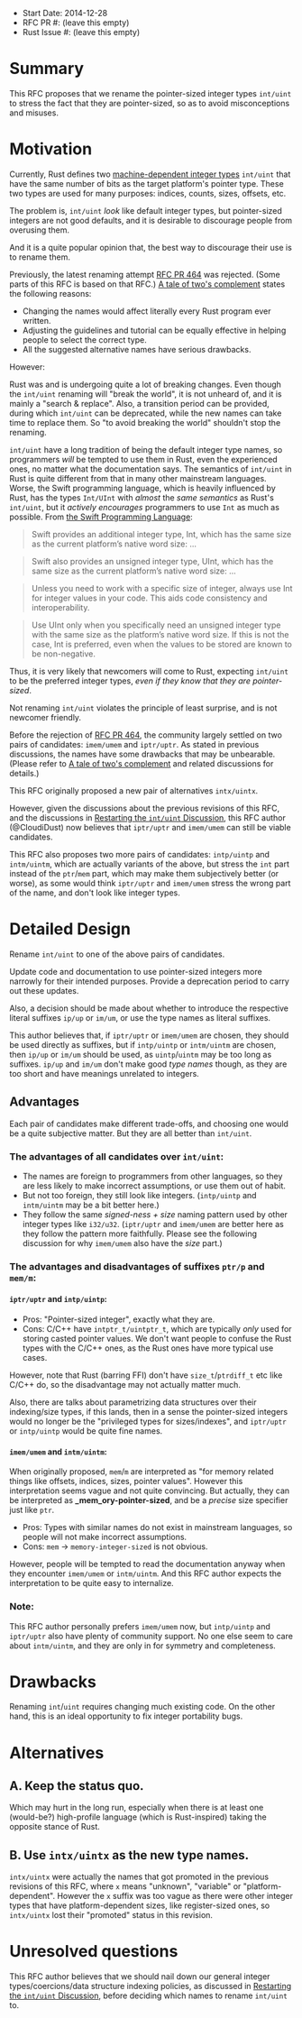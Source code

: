 - Start Date: 2014-12-28
- RFC PR #: (leave this empty)
- Rust Issue #: (leave this empty)

# Summary

This RFC proposes that we rename the pointer-sized integer types `int/uint` to stress the fact that they are pointer-sized, so as to avoid misconceptions and misuses.

# Motivation

Currently, Rust defines two [machine-dependent integer types](http://doc.rust-lang.org/reference.html#machine-dependent-integer-types) `int/uint` that have the same number of bits as the target platform's pointer type. These two types are used for many purposes: indices, counts, sizes, offsets, etc.

The problem is, `int/uint` *look* like default integer types, but pointer-sized integers are not good defaults, and it is desirable to discourage people from overusing them.

And it is a quite popular opinion that, the best way to discourage their use is to rename them.

Previously, the latest renaming attempt [RFC PR 464](https://github.com/rust-lang/rfcs/pull/464) was rejected. (Some parts of this RFC is based on that RFC.) [A tale of two's complement](http://discuss.rust-lang.org/t/a-tale-of-twos-complement/1062) states the following reasons:

- Changing the names would affect literally every Rust program ever written.
- Adjusting the guidelines and tutorial can be equally effective in helping people to select the correct type.
- All the suggested alternative names have serious drawbacks.

However:

Rust was and is undergoing quite a lot of breaking changes. Even though the `int/uint` renaming will "break the world", it is not unheard of, and it is mainly a "search & replace". Also, a transition period can be provided, during which `int/uint` can be deprecated, while the new names can take time to replace them. So "to avoid breaking the world" shouldn't stop the renaming.

`int/uint` have a long tradition of being the default integer type names, so programmers *will* be tempted to use them in Rust, even the experienced ones, no matter what the documentation says. The semantics of `int/uint` in Rust is quite different from that in many other mainstream languages. Worse, the Swift programming language, which is heavily influenced by Rust, has the types `Int/UInt` with *almost* the *same semantics* as Rust's `int/uint`, but it *actively encourages* programmers to use `Int` as much as possible. From [the Swift Programming Language](https://developer.apple.com/library/prerelease/ios/documentation/Swift/Conceptual/Swift_Programming_Language/TheBasics.html#//apple_ref/doc/uid/TP40014097-CH5-ID319):

> Swift provides an additional integer type, Int, which has the same size as the current platform’s native word size: ...

> Swift also provides an unsigned integer type, UInt, which has the same size as the current platform’s native word size: ...

> Unless you need to work with a specific size of integer, always use Int for integer values in your code. This aids code consistency and interoperability.

> Use UInt only when you specifically need an unsigned integer type with the same size as the platform’s native word size. If this is not the case, Int is preferred, even when the values to be stored are known to be non-negative.

Thus, it is very likely that newcomers will come to Rust, expecting `int/uint` to be the preferred integer types, *even if they know that they are pointer-sized*.

Not renaming `int/uint` violates the principle of least surprise, and is not newcomer friendly.

Before the rejection of [RFC PR 464](https://github.com/rust-lang/rfcs/pull/464), the community largely settled on two pairs of candidates: `imem/umem` and `iptr/uptr`. As stated in previous discussions, the names have some drawbacks that may be unbearable. (Please refer to [A tale of two's complement](http://discuss.rust-lang.org/t/a-tale-of-twos-complement/1062) and related discussions for details.)

This RFC originally proposed a new pair of alternatives `intx/uintx`.

However, given the discussions about the previous revisions of this RFC, and the discussions in [Restarting the `int/uint` Discussion]( http://discuss.rust-lang.org/t/restarting-the-int-uint-discussion/1131), this RFC author (@CloudiDust) now believes that `iptr/uptr` and `imem/umem` can still be viable candidates.

This RFC also proposes two more pairs of candidates: `intp/uintp` and `intm/uintm`, which are actually variants of the above, but stress the `int` part instead of the `ptr`/`mem` part, which may make them subjectively better (or worse), as some would think `iptr/uptr` and `imem/umem` stress the wrong part of the name, and don't look like integer types.

# Detailed Design

Rename `int/uint` to one of the above pairs of candidates.

Update code and documentation to use pointer-sized integers more narrowly for their intended purposes. Provide a deprecation period to carry out these updates.

Also, a decision should be made about whether to introduce the respective literal suffixes `ip/up` or `im/um`, or use the type names as literal suffixes.

This author believes that, if `iptr/uptr` or `imem/umem` are chosen, they should be used directly as suffixes, but if `intp/uintp` or `intm/uintm` are chosen, then `ip/up` or `im/um` should be used, as `uintp`/`uintm` may be too long as suffixes. `ip/up` and `im/um` don't make good *type names* though, as they are too short and have meanings unrelated to integers.

## Advantages

Each pair of candidates make different trade-offs, and choosing one would be a quite subjective matter. But they are all better than `int/uint`.

### The advantages of all candidates over `int/uint`:

- The names are foreign to programmers from other languages, so they are less likely to make incorrect assumptions, or use them out of habit.
- But not too foreign, they still look like integers. (`intp/uintp` and `intm/uintm` may be a bit better here.)
- They follow the same *signed-ness + size* naming pattern used by other integer types like `i32/u32`. (`iptr/uptr` and `imem/umem` are better here as they follow the pattern more faithfully. Please see the following discussion for why `imem/umem` also have the *size* part.)

### The advantages and disadvantages of suffixes `ptr/p` and `mem/m`:

#### `iptr/uptr` and `intp/uintp`:

- Pros: "Pointer-sized integer", exactly what they are.
- Cons: C/C++ have `intptr_t/uintptr_t`, which are typically *only* used for storing casted pointer values. We don't want people to confuse the Rust types with the C/C++ ones, as the Rust ones have more typical use cases.

However, note that Rust (barring FFI) don't have `size_t`/`ptrdiff_t` etc like C/C++ do, so the disadvantage may not actually matter much.

Also, there are talks about parametrizing data structures over their indexing/size types, if this lands, then in a sense the pointer-sized integers would no longer be the "privileged types for sizes/indexes", and `iptr/uptr` or `intp/uintp` would be quite fine names.  

#### `imem/umem` and `intm/uintm`:

When originally proposed, `mem`/`m` are interpreted as "for memory related things like offsets, indices, sizes, pointer values". However this interpretation seems vague and not quite convincing. But actually, they can be interpreted as **_mem_ory-pointer-sized**, and be a *precise* size specifier just like `ptr`.

- Pros: Types with similar names do not exist in mainstream languages, so people will not make incorrect assumptions.
- Cons: `mem` -> `memory-integer-sized` is not obvious.

However, people will be tempted to read the documentation anyway when they encounter `imem/umem` or `intm/uintm`. And this RFC author expects the interpretation to be quite easy to internalize.

### Note:

This RFC author personally prefers `imem/umem` now, but `intp/uintp` and `iptr/uptr` also have plenty of community support. No one else seem to care about `intm/uintm`, and they are only in for symmetry and completeness.

# Drawbacks

Renaming `int`/`uint` requires changing much existing code. On the other hand, this is an ideal opportunity to fix integer portability bugs.

# Alternatives

## A. Keep the status quo.

Which may hurt in the long run, especially when there is at least one (would-be?) high-profile language (which is Rust-inspired) taking the opposite stance of Rust.

## B. Use `intx/uintx` as the new type names.

`intx/uintx` were actually the names that got promoted in the previous revisions of this RFC, where `x` means "unknown", "variable" or "platform-dependent". However the `x` suffix was too vague as there were other integer types that have platform-dependent sizes, like register-sized ones, so `intx/uintx` lost their "promoted" status in this revision.

# Unresolved questions

This RFC author believes that we should nail down our general integer types/coercions/data structure indexing policies, as discussed in [Restarting the `int/uint` Discussion](http://discuss.rust-lang.org/t/restarting-the-int-uint-discussion/1131), before deciding which names to rename `int/uint` to.
